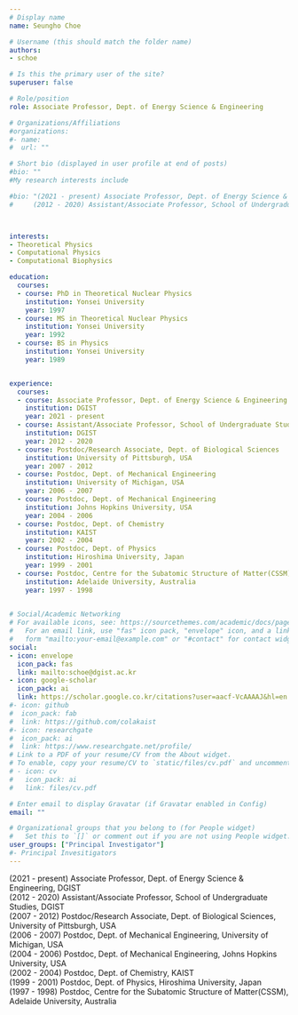 ```yaml
---
# Display name
name: Seungho Choe

# Username (this should match the folder name)
authors: 
- schoe

# Is this the primary user of the site?
superuser: false

# Role/position
role: Associate Professor, Dept. of Energy Science & Engineering

# Organizations/Affiliations
#organizations:
#- name: 
#  url: ""

# Short bio (displayed in user profile at end of posts)
#bio: ""
#My research interests include 

#bio: "(2021 - present) Associate Professor, Dept. of Energy Science & Engineering, DGIST \
#     (2012 - 2020) Assistant/Associate Professor, School of Undergraduate Studies, DGIST 



interests:
- Theoretical Physics
- Computational Physics
- Computational Biophysics

education:
  courses:
  - course: PhD in Theoretical Nuclear Physics
    institution: Yonsei University
    year: 1997
  - course: MS in Theoretical Nuclear Physics
    institution: Yonsei University
    year: 1992
  - course: BS in Physics
    institution: Yonsei University
    year: 1989


experience:
  courses:
  - course: Associate Professor, Dept. of Energy Science & Engineering 
    institution: DGIST
    year: 2021 - present
  - course: Assistant/Associate Professor, School of Undergraduate Studies 
    institution: DGIST
    year: 2012 - 2020
  - course: Postdoc/Research Associate, Dept. of Biological Sciences
    institution: University of Pittsburgh, USA
    year: 2007 - 2012
  - course: Postdoc, Dept. of Mechanical Engineering
    institution: University of Michigan, USA
    year: 2006 - 2007
  - course: Postdoc, Dept. of Mechanical Engineering
    institution: Johns Hopkins University, USA
    year: 2004 - 2006
  - course: Postdoc, Dept. of Chemistry
    institution: KAIST
    year: 2002 - 2004
  - course: Postdoc, Dept. of Physics
    institution: Hiroshima University, Japan
    year: 1999 - 2001  
  - course: Postdoc, Centre for the Subatomic Structure of Matter(CSSM)
    institution: Adelaide University, Australia
    year: 1997 - 1998  
            

# Social/Academic Networking
# For available icons, see: https://sourcethemes.com/academic/docs/page-builder/#icons
#   For an email link, use "fas" icon pack, "envelope" icon, and a link in the
#   form "mailto:your-email@example.com" or "#contact" for contact widget.
social:
- icon: envelope
  icon_pack: fas
  link: mailto:schoe@dgist.ac.kr
- icon: google-scholar
  icon_pack: ai
  link: https://scholar.google.co.kr/citations?user=aacf-VcAAAAJ&hl=en
#- icon: github
#  icon_pack: fab
#  link: https://github.com/colakaist
#- icon: researchgate
#  icon_pack: ai
#  link: https://www.researchgate.net/profile/  
# Link to a PDF of your resume/CV from the About widget.
# To enable, copy your resume/CV to `static/files/cv.pdf` and uncomment the lines below.
# - icon: cv
#   icon_pack: ai
#   link: files/cv.pdf

# Enter email to display Gravatar (if Gravatar enabled in Config)
email: ""

# Organizational groups that you belong to (for People widget)
#   Set this to `[]` or comment out if you are not using People widget.
user_groups: ["Principal Investigator"]
#- Principal Invesitigators
---
```


(2021 - present) Associate Professor, Dept. of Energy Science & Engineering, DGIST \
(2012 - 2020) Assistant/Associate Professor, School of Undergraduate Studies, DGIST \
(2007 - 2012) Postdoc/Research Associate, Dept. of Biological Sciences, University of Pittsburgh, USA \
(2006 - 2007) Postdoc, Dept. of Mechanical Engineering, University of Michigan, USA \
(2004 - 2006) Postdoc, Dept. of Mechanical Engineering, Johns Hopkins University, USA \
(2002 - 2004) Postdoc, Dept. of Chemistry, KAIST \
(1999 - 2001) Postdoc, Dept. of Physics, Hiroshima University, Japan \
(1997 - 1998) Postdoc, Centre for the Subatomic Structure of Matter(CSSM), Adelaide University, Australia 
           
